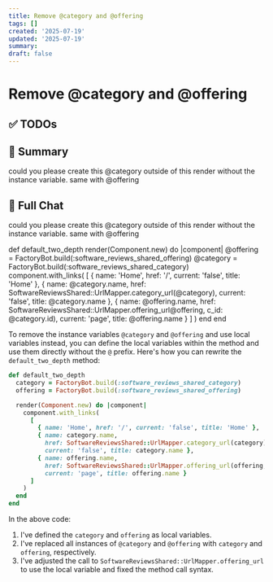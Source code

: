 ```yaml
---
title: Remove @category and @offering
tags: []
created: '2025-07-19'
updated: '2025-07-19'
summary:
draft: false
---
```


# Remove @category and @offering

## ✅ TODOs


## 📌 Summary
could you please create this @category outside of this render without the instance variable. same with @offering

## 🧠 Full Chat


could you please create this @category outside of this render without the instance variable. same with @offering 

   def default_two_depth
        render(Component.new) do |component|
          @offering = FactoryBot.build(:software_reviews_shared_offering)
          @category = FactoryBot.build(:software_reviews_shared_category)
          component.with_links(
            [
              { name: 'Home', href: '/', current: 'false', title: 'Home' },
              { name: @category.name, href: SoftwareReviewsShared::UrlMapper.category_url(@category),
                current: 'false', title: @category.name },
              { name: @offering.name,
                href: SoftwareReviewsShared::UrlMapper.offering_url@offering, c_id: @category.id),
                current: 'page', title: @offering.name }
            ]
          )
        end
      end

To remove the instance variables `@category` and `@offering` and use local variables instead, you can define the local variables within the method and use them directly without the `@` prefix. Here's how you can rewrite the `default_two_depth` method:

```ruby
def default_two_depth
  category = FactoryBot.build(:software_reviews_shared_category)
  offering = FactoryBot.build(:software_reviews_shared_offering)

  render(Component.new) do |component|
    component.with_links(
      [
        { name: 'Home', href: '/', current: 'false', title: 'Home' },
        { name: category.name, 
          href: SoftwareReviewsShared::UrlMapper.category_url(category),
          current: 'false', title: category.name },
        { name: offering.name,
          href: SoftwareReviewsShared::UrlMapper.offering_url(offering, c_id: category.id),
          current: 'page', title: offering.name }
      ]
    )
  end
end
```

In the above code:

1. I've defined the `category` and `offering` as local variables.
2. I've replaced all instances of `@category` and `@offering` with `category` and `offering`, respectively.
3. I've adjusted the call to `SoftwareReviewsShared::UrlMapper.offering_url` to use the local variable and fixed the method call syntax.